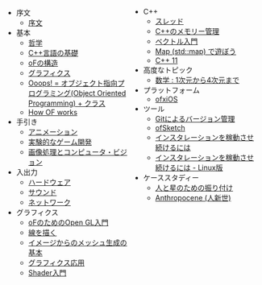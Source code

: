 <div style="width: 50%; float: left;">


<ul>
<li>序文

<ul>
<li><a target="_blank" href="http://openframeworks.cc/ofBook/chapters/foreword.html">序文</a></li>
</ul>
</li>
<li>基本

<ul>
<li><a target="_blank" href="http://openframeworks.cc/ofBook/chapters/of_philosophy.html">哲学</a></li>
<li><a target="_blank" href="http://openframeworks.cc/ofBook/chapters/cplusplus_basics.html">C++言語の基礎</a></li>
<li><a target="_blank" href="http://openframeworks.cc/ofBook/chapters/setup_and_project_structure.html">oFの構造</a></li>
<li><a target="_blank" href="http://openframeworks.cc/ofBook/chapters/intro_to_graphics.html">グラフィクス</a></li>
<li><a target="_blank" href="http://openframeworks.cc/ofBook/chapters/OOPs!.html">Ooops! = オブジェクト指向プログラミング(Object Oriented Programming) + クラス</a></li>
<li><a target="_blank" href="http://openframeworks.cc/ofBook/chapters/how_of_works.html">How OF works</a></li>
</ul>
</li>
<li>手引き

<ul>
<li><a target="_blank" href="http://openframeworks.cc/ofBook/chapters/animation.html">アニメーション</a></li>
<li><a target="_blank" href="http://openframeworks.cc/ofBook/chapters/game_design.html">実験的なゲーム開発</a></li>
<li><a target="_blank" href="http://openframeworks.cc/ofBook/chapters/image_processing_computer_vision.html">画像処理とコンピュータ・ビジョン</a></li>
</ul>
</li>
<li>入出力

<ul>
<li><a target="_blank" href="http://openframeworks.cc/ofBook/chapters/hardware.html">ハードウェア</a></li>
<li><a target="_blank" href="http://openframeworks.cc/ofBook/chapters/sound.html">サウンド</a></li>
<li><a target="_blank" href="http://openframeworks.cc/ofBook/chapters/network.html">ネットワーク</a></li>
</ul>
</li>
<li>グラフィクス

<ul>
<li><a target="_blank" href="http://openframeworks.cc/ofBook/chapters/openGL.html">oFのためのOpen GL入門</a></li>
<li><a target="_blank" href="http://openframeworks.cc/ofBook/chapters/lines.html">線を描く</a></li>
<li><a target="_blank" href="http://openframeworks.cc/ofBook/chapters/generativemesh.html">イメージからのメッシュ生成の基本</a></li>
<li><a target="_blank" href="http://openframeworks.cc/ofBook/chapters/advanced_graphics.html">グラフィクス応用</a></li>
<li><a target="_blank" href="http://openframeworks.cc/ofBook/chapters/shaders.html">Shader入門</a></li>
</ul>
</li>


</ul> 
</div>
<div style="width: 50%; float: left;">
<ul>

<li>C++

<ul>
<li><a target="_blank" href="http://openframeworks.cc/ofBook/chapters/threads.html">スレッド</a></li>
<li><a target="_blank" href="http://openframeworks.cc/ofBook/chapters/memory.html"> C++のメモリー管理</a></li>
<li><a target="_blank" href="http://openframeworks.cc/ofBook/chapters/stl_vector.html">ベクトル入門</a></li>
<li><a target="_blank" href="http://openframeworks.cc/ofBook/chapters/stl_map.html">Map (std::map) で遊ぼう</a></li>
<li><a target="_blank" href="http://openframeworks.cc/ofBook/chapters/c++11.html">C++ 11</a></li>
</ul>
</li>


<li>高度なトピック

<ul>
<li><a target="_blank" href="http://openframeworks.cc/ofBook/chapters/math.html">数学 : 1次元から4次元まで</a></li>
</ul>
</li>
<li>プラットフォーム

<ul>
<li><a target="_blank" href="http://openframeworks.cc/ofBook/chapters/ios.html">ofxiOS</a></li>
</ul>
</li>
<li>ツール

<ul>
<li><a target="_blank" href="http://openframeworks.cc/ofBook/chapters/version_control_with_git.html">Gitによるバージョン管理</a></li>
<li><a target="_blank" href="http://openframeworks.cc/ofBook/chapters/ofSketch.html">ofSketch</a></li>
<li><a target="_blank" href="http://openframeworks.cc/ofBook/chapters/installation_up_4evr_macosx.html">インスタレーションを稼動させ続けるには</a></li>
<li><a target="_blank" href="http://openframeworks.cc/ofBook/chapters/installation_up_4evr_linux.html">インスタレーションを稼動させ続けるには - Linux版</a></li>
</ul>
</li>
<li>ケーススタディー

<ul>
<li><a target="_blank" href="http://openframeworks.cc/ofBook/chapters/project_eva.html">人と星のための振り付け</a></li>
<li><a target="_blank" href="http://openframeworks.cc/ofBook/chapters/project_joel.html">Anthropocene (人新世)</a></li>
</ul>
</li>
</ul>




</div>
